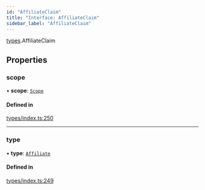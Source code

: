 ```yaml
---
id: "AffiliateClaim"
title: "Interface: AffiliateClaim"
sidebar_label: "AffiliateClaim"
---
```


[types](../../../modules/Types/Types.md).AffiliateClaim

## Properties

### scope

• **scope**: [`Scope`](../Scope/Scope.md)

#### Defined in

[types/index.ts:250](https://github.com/PolymeshAssociation/polymesh-sdk/blob/2c78f6c34/src/types/index.ts#L250)

___

### type

• **type**: [`Affiliate`](../../../enums/Types/ClaimType/ClaimType.md#affiliate)

#### Defined in

[types/index.ts:249](https://github.com/PolymeshAssociation/polymesh-sdk/blob/2c78f6c34/src/types/index.ts#L249)
